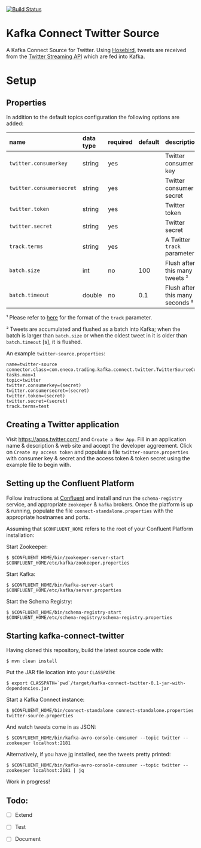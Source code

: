 [![Build Status](https://travis-ci.org/Eneco/kafka-connect-twitter.svg?branch=master)](https://travis-ci.org/Eneco/kafka-connect-twitter)

Kafka Connect Twitter Source
============================

A Kafka Connect Source for Twitter. Using [Hosebird](https://github.com/twitter/hbc), tweets are received from the [Twitter Streaming API](https://dev.twitter.com/streaming/overview) which are fed into Kafka.

Setup
=====

Properties
----------

In addition to the default topics configuration the following options are added:

| name                     | data type | required | default | description                     |
|:-------------------------|:----------|:---------|:--------|:--------------------------------|
| `twitter.consumerkey`    | string    | yes      |         | Twitter consumer key            |
| `twitter.consumersecret` | string    | yes      |         | Twitter consumer secret         |
| `twitter.token`          | string    | yes      |         | Twitter token                   |
| `twitter.secret`         | string    | yes      |         | Twitter secret                  |
| `track.terms`            | string    | yes      |         | A Twitter `track` parameter ¹   |
| `batch.size`             | int       | no       | 100     | Flush after this many tweets ²  |
| `batch.timeout`          | double    | no       | 0.1     | Flush after this many seconds ² |

¹ Please refer to [here](https://dev.twitter.com/streaming/overview/request-parameters#track) for the format of the `track` parameter.

² Tweets are accumulated and flushed as a batch into Kafka; when the batch is larger than `batch.size` or when the oldest tweet in it is older than `batch.timeout` [s], it is flushed.

An example `twitter-source.properties`:

    name=twitter-source
    connector.class=com.eneco.trading.kafka.connect.twitter.TwitterSourceConnector
    tasks.max=1
    topic=twitter
    twitter.consumerkey=(secret)
    twitter.consumersecret=(secret)
    twitter.token=(secret)
    twitter.secret=(secret)
    track.terms=test

Creating a Twitter application
------------------------------

Visit https://apps.twitter.com/ and `Create a New App`. Fill in an application name & description & web site and accept the developer aggreement. Click on `Create my access token` and populate a file `twitter-source.properties` with consumer key & secret and the access token & token secret using the example file to begin with.

Setting up the Confluent Platform
---------------------------------

Follow instructions at [Confluent](http://docs.confluent.io) and install and run the `schema-registry` service, and appropriate `zookeeper` & `kafka` brokers. Once the platform is up & running, populate the file `connect-standalone.properties` with the appropriate hostnames and ports.

Assuming that `$CONFLUENT_HOME` refers to the root of your Confluent Platform installation:

Start Zookeeper:

    $ $CONFLUENT_HOME/bin/zookeeper-server-start $CONFLUENT_HOME/etc/kafka/zookeeper.properties

Start Kafka:

    $ $CONFLUENT_HOME/bin/kafka-server-start $CONFLUENT_HOME/etc/kafka/server.properties

Start the Schema Registry:

    $ $CONFLUENT_HOME/bin/schema-registry-start $CONFLUENT_HOME/etc/schema-registry/schema-registry.properties

Starting kafka-connect-twitter
------------------------------

Having cloned this repository, build the latest source code with:

    $ mvn clean install

Put the JAR file location into your `CLASSPATH`:

    $ export CLASSPATH=`pwd`/target/kafka-connect-twitter-0.1-jar-with-dependencies.jar

Start a Kafka Connect instance:

    $ $CONFLUENT_HOME/bin/connect-standalone connect-standalone.properties twitter-source.properties 

And watch tweets come in as JSON:

    $ $CONFLUENT_HOME/bin/kafka-avro-console-consumer --topic twitter --zookeeper localhost:2181

Alternatively, if you have [jq](https://stedolan.github.io/jq/) installed, see the tweets pretty printed:

    $ $CONFLUENT_HOME/bin/kafka-avro-console-consumer --topic twitter --zookeeper localhost:2181 | jq

Work in progress!

Todo:
-----

-   [ ] Extend
-   [ ] Test
-   [ ] Document

